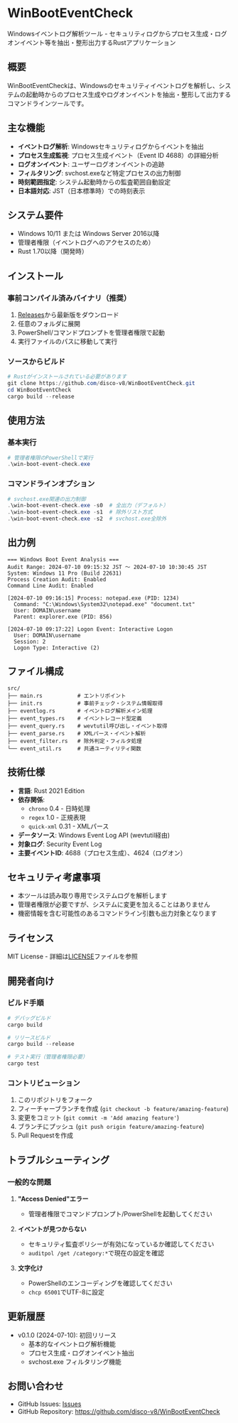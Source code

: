# WinBootEventCheck

Windowsイベントログ解析ツール - セキュリティログからプロセス生成・ログオンイベント等を抽出・整形出力するRustアプリケーション

## 概要

WinBootEventCheckは、Windowsのセキュリティイベントログを解析し、システムの起動時からのプロセス生成やログオンイベントを抽出・整形して出力するコマンドラインツールです。

## 主な機能

- **イベントログ解析**: Windowsセキュリティログからイベントを抽出
- **プロセス生成監視**: プロセス生成イベント（Event ID 4688）の詳細分析
- **ログオンイベント**: ユーザーログオンイベントの追跡
- **フィルタリング**: svchost.exeなど特定プロセスの出力制御
- **時刻範囲指定**: システム起動時からの監査範囲自動設定
- **日本語対応**: JST（日本標準時）での時刻表示

## システム要件

- Windows 10/11 または Windows Server 2016以降
- 管理者権限（イベントログへのアクセスのため）
- Rust 1.70以降（開発時）

## インストール

### 事前コンパイル済みバイナリ（推奨）

1. [Releases](https://github.com/disco-v8/WinBootEventCheck/releases)から最新版をダウンロード
2. 任意のフォルダに展開
3. PowerShell/コマンドプロンプトを管理者権限で起動
4. 実行ファイルのパスに移動して実行

### ソースからビルド

```powershell
# Rustがインストールされている必要があります
git clone https://github.com/disco-v8/WinBootEventCheck.git
cd WinBootEventCheck
cargo build --release
```

## 使用方法

### 基本実行

```powershell
# 管理者権限のPowerShellで実行
.\win-boot-event-check.exe
```

### コマンドラインオプション

```powershell
# svchost.exe関連の出力制御
.\win-boot-event-check.exe -s0  # 全出力（デフォルト）
.\win-boot-event-check.exe -s1  # 除外リスト方式
.\win-boot-event-check.exe -s2  # svchost.exe全除外
```

## 出力例

```
=== Windows Boot Event Analysis ===
Audit Range: 2024-07-10 09:15:32 JST ～ 2024-07-10 10:30:45 JST
System: Windows 11 Pro (Build 22631)
Process Creation Audit: Enabled
Command Line Audit: Enabled

[2024-07-10 09:16:15] Process: notepad.exe (PID: 1234)
  Command: "C:\Windows\System32\notepad.exe" "document.txt"
  User: DOMAIN\username
  Parent: explorer.exe (PID: 856)

[2024-07-10 09:17:22] Logon Event: Interactive Logon
  User: DOMAIN\username
  Session: 2
  Logon Type: Interactive (2)
```

## ファイル構成

```
src/
├── main.rs           # エントリポイント
├── init.rs           # 事前チェック・システム情報取得
├── eventlog.rs       # イベントログ解析メイン処理
├── event_types.rs    # イベントレコード型定義
├── event_query.rs    # wevtutil呼び出し・イベント取得
├── event_parse.rs    # XMLパース・イベント解析
├── event_filter.rs   # 除外判定・フィルタ処理
└── event_util.rs     # 共通ユーティリティ関数
```

## 技術仕様

- **言語**: Rust 2021 Edition
- **依存関係**:
  - `chrono` 0.4 - 日時処理
  - `regex` 1.0 - 正規表現
  - `quick-xml` 0.31 - XMLパース
- **データソース**: Windows Event Log API (wevtutil経由)
- **対象ログ**: Security Event Log
- **主要イベントID**: 4688（プロセス生成）、4624（ログオン）

## セキュリティ考慮事項

- 本ツールは読み取り専用でシステムログを解析します
- 管理者権限が必要ですが、システムに変更を加えることはありません
- 機密情報を含む可能性のあるコマンドライン引数も出力対象となります

## ライセンス

MIT License - 詳細は[LICENSE](LICENSE)ファイルを参照

## 開発者向け

### ビルド手順

```powershell
# デバッグビルド
cargo build

# リリースビルド
cargo build --release

# テスト実行（管理者権限必要）
cargo test
```

### コントリビューション

1. このリポジトリをフォーク
2. フィーチャーブランチを作成 (`git checkout -b feature/amazing-feature`)
3. 変更をコミット (`git commit -m 'Add amazing feature'`)
4. ブランチにプッシュ (`git push origin feature/amazing-feature`)
5. Pull Requestを作成

## トラブルシューティング

### 一般的な問題

1. **"Access Denied"エラー**
   - 管理者権限でコマンドプロンプト/PowerShellを起動してください

2. **イベントが見つからない**
   - セキュリティ監査ポリシーが有効になっているか確認してください
   - `auditpol /get /category:*`で現在の設定を確認

3. **文字化け**
   - PowerShellのエンコーディングを確認してください
   - `chcp 65001`でUTF-8に設定

## 更新履歴

- v0.1.0 (2024-07-10): 初回リリース
  - 基本的なイベントログ解析機能
  - プロセス生成・ログオンイベント抽出
  - svchost.exe フィルタリング機能

## お問い合わせ

- GitHub Issues: [Issues](https://github.com/disco-v8/WinBootEventCheck/issues)
- GitHub Repository: https://github.com/disco-v8/WinBootEventCheck
